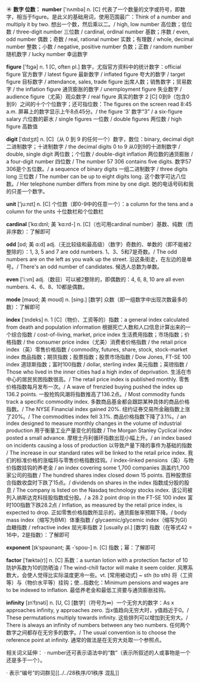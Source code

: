 ☀ <span class="category">**数字 位数：**</span>
<span class="vocabulary">**number**</span> ['nʌmbə] 
<span class="definition">n. [C] 代表了一个数量的文字或符号，即数字，相当于figure。是此义的基础用词，使用范围最广：</span>Think of a number and multiply it by two. 想出一个数，然后乘以二。/ high, low number 高位数；低位数 / three-digit number 三位数 / cardinal, ordinal number 基数；序数 / even, odd number 偶数；奇数 / real, rational number 实数；有理数 / whole, decimal number 整数；小数 / negative, positive number 负数；正数 / random number 随机数字 / lucky number 幸运数字

<span class="vocabulary">**figure**</span> ['fɪɡə] 
<span class="definition">n. 1 [C, often pl.] 数字，尤指官方资料中的统计数字：</span>official figure 官方数字 / latest figure 最新数字 / inflated figure 夸大的数字 / target figure 目标数字 / attendance, sales, trade figure 出席人数；销售数字；贸易数字 / the inflation figure 通货膨胀的数字 / unemployment figure 失业数字 / audience figure（尤英）观众数字 / real figure 真实的数字 <span class="definition">2 [C] 0到9（包含0到9）之间的十个个位数字；还可指位数：</span>The figures on the screen read 8:45 a.m. 屏幕上的数字显示上午8点45分。/ the figure ‘3’ 数字“3” / a six-figure salary 六位数的薪水 / single figures 一位数 / double figures 两位数 / high figure 高数值
          
<span class="vocabulary">**digit**</span> [ˈdɪdʒɪt]
<span class="definition">n. [C]（从 0 到 9 的任何一个）数字，数位：</span>binary, decimal digit 二进制数字；十进制数字 / the decimal digits 0 to 9 从0到9的十进制数字 / double, single digit 两位数；个位数 / double-digit inflation 两位数的通货膨胀 / a four-digit number 四位数 / The number 57 306 contains five digits. 数字57 306是个五位数。/ a sequence of binary digits 一组二进制数字 / three digits long 三位数 / The number can be up to eight digits long. 这个数字可达八位数。/ Her telephone number differs from mine by one digit. 她的电话号码和我的只差一个数字。

<span class="vocabulary">**unit**</span> ['ju:nɪt] 
<span class="definition">n. [C] 个位数（即0-9中的任意一个）：</span>a column for the tens and a column for the units 十位数栏和个位数栏
           
<span class="vocabulary">**cardinal**</span> [ˈkɑ:dɪnl; 美 ˈkɑ:rd-]
<span class="definition">n. [C]（也可用cardinal number）基数、纯数（而非序数）：</span>了解即可
           
<span class="vocabulary">**odd**</span> [ɒd; 美 ɑ:d]
<span class="definition">adj.（无比较级和最高级）（数字）奇数的、单数的（即不能被2整除的）：</span>1, 3, 5 and 7 are odd numbers. 1、3、5和7是奇数。/ The odd numbers are on the left as you walk up the street. 沿这条街走，在左边的是单号。/ There's an odd number of candidates. 候选人总数为单数。

<span class="vocabulary">**even**</span> ['i:vn] 
<span class="definition">adj.（数目）可以被2整除的，即偶数的：</span>4, 6, 8, 10 are all even numbers. 4、6、8、10都是偶数。
            
<span class="vocabulary">**mode**</span> [məʊd; 美 moʊd]
<span class="definition">n. [sing.] [数学] 众数（即一组数字中出现次数最多的数）：</span>了解即可          

<span class="vocabulary">**index**</span> [ˈɪndeks]
<span class="definition">n. 1 [C]（物价、工资等的）指数：</span>a general index calculated from death and population information 根据死亡人数和人口信息计算出来的一个综合指数 / cost-of-living, market, price index 生活费用指数；市场指数；价格指数 / the consumer price index（尤美）消费者价格指数 / the retail price index（英）零售价格指数 / commodity, futures, share, stock, stock-market index 商品指数；期货指数；股票指数；股票市场指数 / Dow Jones, FT-SE 100 index 道琼斯指数；富时100指数 / dollar, sterling index 美元指数；英镑指数 / Those who lived in the inner cities had a high index of deprivation. 生活在市中心的居民贫困指数很高。/ The retail price index is published monthly. 零售价格指数每月发布一次。/ A wave of frenzied buying pushed the index up 136.2 points. 一股抢购风潮将指数推高了136.2点。/ Most commodity funds track a specific commodity index. 多数商品基金都会跟踪某种具体的商品价格指数。/ The NYSE Financial index gained 20%. 纽约证券交易所金融指数上涨了20%。/ The commodities index fell 3.1%. 商品价格指数下降了3.1%。/ an index designed to measure monthly changes in the volume of industrial production 用于衡量工业产量变化的指数 / The Morgan Stanley Cyclical index posted a small advance. 摩根士丹利循环指数出现小幅上升。/ an index based on incidents causing a loss of production 以导致产量下降的事件为基础的指数 / The increase in our standard rates will be linked to the retail price index. 我们的标准价格的涨幅将与零售价格指数挂钩。/ index-linked pensions（英）与物价指数挂钩的养老金 / an index covering some 1,700 companies 涵盖约1,700家公司的指数 / The hundred shares index closed down 15 points. 百种股票综合指数收盘时下跌了15点。/ dividends on shares in the index 指数成分股的股息 / The company is listed on the Nasdaq technology stocks index. 该公司被列入纳斯达克科技股指数成分股。/ a 28.2 point drop in the FT-SE 100 index 富时100指数下跌28.2点 / Inflation, as measured by the retail price index, is expected to drop. 正如零售价格指数所显示的，通货膨胀率预期下降。/ body mass index（缩写为BMI）体重指数 / glycaemic/glycemic index（缩写为GI）血糖指数 / refractive index 屈光率指数 <span class="definition">2 [usually pl.] [数学] 指数（在等式42 = 16中，2是指数）：</span>了解即可
                      
<span class="vocabulary">**exponent**</span> [ɪkˈspəʊnənt; 美 -ˈspoʊ-]
<span class="definition">n. [C] 指数；幂：</span>了解即可

<span class="vocabulary">**factor**</span> [ˈfæktə(r)]
<span class="definition">n. [C] 系数：</span>a suntan lotion with a protection factor of 10 防护系数为10的防晒油 / The wind-chill factor will make it seem colder. 风寒系数大，会使人觉得比实际温度更冷一些。<span class="definition">vt. [常用被动式] ~ sth (to sth) 将（工资等）与（物价水平等）挂钩；使…指数化：</span>Minimum pensions and wages are to be indexed to inflation. 最低养老金和最低工资要与通货膨胀挂钩。
           
<span class="vocabulary">**infinity**</span> [ɪnˈfɪnəti]
<span class="definition">n. [U, C] [数学]（符号为∞）一个无穷大的数字：</span>As x approaches infinity, y approaches zero. 当x值趋向无穷大时，y值趋近于0。/ These permutations multiply towards infinity. 这些排列可以增加到无穷大。/ There is always an infinity of numbers between any two numbers. 任何两个数字之间都存在无穷多的数字。/ The usual convention is to choose the reference point at infinity. 通常的做法是在无穷大处取一个参照点。

相关词义延伸：
· number还可表示语法中的“数”（表示所叙述的人或事物是一个还是多于一个）。

· 表示“编号”的词群见[[../../28秩序/01秩序 混乱]]
